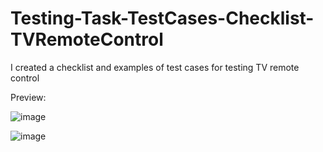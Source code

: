 # Testing-Task-TestCases-Checklist-TVRemoteControl

I created a checklist and examples of test cases for testing TV remote control

Preview:

![image](https://user-images.githubusercontent.com/116346013/215818473-9beeb619-7599-4012-9876-cd529cc33305.png)

![image](https://user-images.githubusercontent.com/116346013/215818617-f4b90404-089a-4601-ba06-cd8277935bf7.png)
